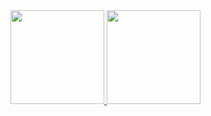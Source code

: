 <!-- Status -->
<div align="left">
  <a href="https://github.com/isamuwatanabe">
  <img height="150em" src="https://github-readme-stats.vercel.app/api?username=isamuwatanabe&show_icons=true&theme=aura_dark&border_color=30363d&include_all_commits=true&count_private=true"/>
  <img height="150em" src="https://github-readme-stats.vercel.app/api/top-langs/?username=isamuwatanabe&layout=compact&langs_count=7&theme=aura_dark&border_color=30363d"/>
</div>

<!--
**isamuwatanabe/isamuwatanabe** is a ✨ _special_ ✨ repository because its `README.md` (this file) appears on your GitHub profile.

Here are some ideas to get you started:

- 🔭 I’m currently working on ...
- 🌱 I’m currently learning ...
- 👯 I’m looking to collaborate on ...
- 🤔 I’m looking for help with ...
- 💬 Ask me about ...
- 📫 How to reach me: ...
- 😄 Pronouns: ...
- ⚡ Fun fact: ...
-->
